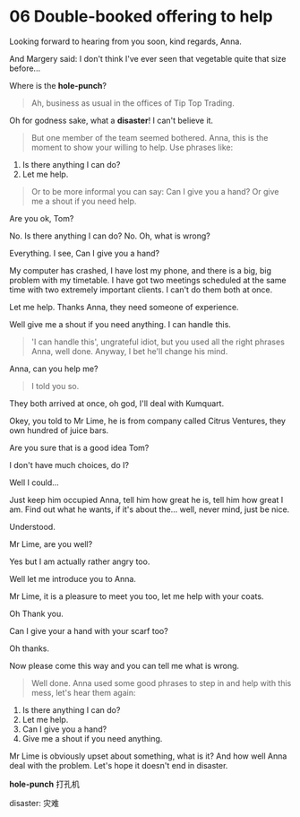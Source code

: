 # 06 Double-booked offering to help

Looking forward to hearing from you soon, kind regards, Anna.

And Margery said: I don't think I've ever seen that vegetable quite that size before...

Where is the **hole-punch**?

> Ah, business as usual in the offices of Tip Top Trading.

Oh for godness sake, what a **disaster**! I can't believe it.

> But one member of the team seemed bothered.
> Anna, this is the moment to show your willing to help.
> Use phrases like:

1. Is there anything I can do?
2. Let me help.

> Or to be more informal you can say: Can I give you a hand? Or give me a shout if you need help.

Are you ok, Tom?

No. Is there anything I can do? No. Oh, what is wrong?

Everything. I see, Can I give you a hand?

My computer has crashed, I have lost my phone, and there is a big, big problem with my timetable. I have got two meetings scheduled at the same time with two extremely important clients. I can't do them both at once.

Let me help. Thanks Anna, they need someone of experience.

Well give me a shout if you need anything. I can handle this.

> 'I can handle this', ungrateful idiot, but you used all the right phrases Anna, well done. Anyway, I bet he'll change his mind.

Anna, can you help me?

> I told you so.

They both arrived at once, oh god, I'll deal with Kumquart.

Okey, you told to Mr Lime, he is from company called Citrus Ventures, they own hundred of juice bars.

Are you sure that is a good idea Tom?

I don't have much choices, do I?

Well I could...

Just keep him occupied Anna, tell him how great he is, tell him how great I am. Find out what he wants, if it's about the... well, never mind, just be nice.

Understood.

Mr Lime, are you well?

Yes but I am actually rather angry too.

Well let me introduce you to Anna.

Mr Lime, it is a pleasure to meet you too, let me help with your coats.

Oh Thank you.

Can I give your a hand with your scarf too?

Oh thanks.

Now please come this way and you can tell me what is wrong. 

> Well done. Anna used some good phrases to step in and help with this mess, let's hear them again:

1. Is there anything I can do?
2. Let me help.
3. Can I give you a hand?
4. Give me a shout if you need anything.

Mr Lime is obviously upset about something, what is it? And how well Anna deal with the problem. Let's hope it doesn't end in disaster.

**hole-punch** 打孔机

disaster: 灾难